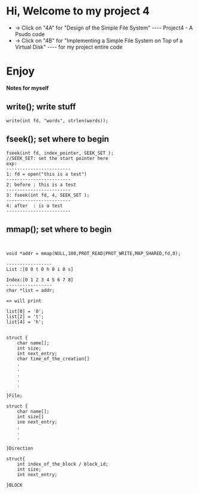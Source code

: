 # Hi, Welcome to my project 4

* -> Click on "4A" for "Design of the Simple File System" ---- Project4 - A Psudo code 
* -> Click on "4B" for "Implementing a Simple File System on Top of a Virtual Disk" ---- for my project entire code

# Enjoy
 

**Notes for myself**
## write(); write stuff
```
write(int fd, "words", strlen(words));
```


## fseek(); set where to begin
```
fseek(int fd, index_pointer, SEEK_SET );
//SEEK_SET: set the start pointer here 
exp: 
------------------------
1: fd = open("this is a test")
------------------------
2: before : this is a test 
------------------------
3: fseek(int fd, 4, SEEK_SET );
------------------------
4: after  : is a test
------------------------

```

## mmap(); set where to begin
```


void *addr = mmap(NULL,100,PROT_READ|PROT_WRITE,MAP_SHARED,fd,0);

-----------------
List :[0 0 t 0 h 0 i 0 s]

Index:[0 1 2 3 4 5 6 7 8] 
-----------------
char *list = addr;

=> will print

list[0] = '0';
list[2] = 't';
list[4] = 'h';


```


```
struct {
    char name[];
    int size;
    int next_entry;
    char time_of_the_creation[]
    .
    .
    .
    .
    .

}File;
```

```
struct {
    char name[];
    int size[]
    ine next_entry;
    .
    .
    .

}Direction 
```
```
struct{
    int index_of_the_block / block_id;
    int size;
    int next_entry;

}BLOCK
```

